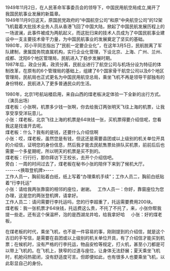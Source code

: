 1949年11月2日，在人民革命军事委员会的领导下，中国民用航空局成立,揭开了我国民航事业发展的新篇章。  
1949年11月9日这天，原国民党政府的“中国航空公司”和原“中央航空公司”的12架飞机载着大批技术业务人员从香港飞回了中国大陆，掀起了中国民航发展历程上的一场波澜，此事件被成为两航起义，而这批归来的技术人员成为了中国民航事业建设中一支主要技术骨干力量，为中国民航事业的发展奠定了坚实的基础。  
1980年，邓小平同志指出了“民航一定要企业化”，在这年3月5日，民航脱离了军队建制，隶属国务院直属机构，实行企业化管理，下设北京、上海、广州、兰州、成都、沈阳6个地区管理局，民航进入了稳步发展时期。   
1987年后，政企分离，政资分离，民航业进行了航空公司与机场分设为特征的体制改革，在原有的6个管理局的基础上，组建了6个国家骨干航空公司以及6个地区管理局，民航局也正式更名为中国民用航空总局，乘坐飞机不再是领导干部独有的身份特权，民航进入了更多普通民众的生活。   

1980年，北京1号航站楼启用，来自山西的煤老板决定体验一下全新的出行方式。   
（演员出场）   
煤老板：小张啊，机票多少钱一张啊，你去给我订两张明天飞往上海的机票，让我享受享受洋玩意儿。   
小张：煤老板，北京飞往上海的机票是64块钱一张，买机票得要介绍信呢，您看我这是找谁开去呢。   
煤老板：什么？我有的是钱，还要什么介绍信啊   
小张：哎，煤老板，虽然您是有钱，但这还是需要县团或以上级别的机关单位开具的介绍信，证明您的身份信息，然后我才能去民航售票处排队买机票，前前后后也需要一个多星期呢，所以明天的机票是买不到的。   
煤老板：行行行，那你拜访下王校长，去开个介绍信吧。   
旁白：一周的时间过去了，煤老板在秘书小张的陪伴下来到了候机大厅。   
------<换取登机牌>----    
工作人员一，胸前贴着白纸，纸上写着“办理乘机手续”；工作人员二，胸前白纸贴着“行李托运”   
小张：请给我两张靠窗的相邻的座位，谢谢。   
工作人员一：你好，靠窗座位为您办理，这是您的两张登机牌，请拿好。   
工作人员二：请问需要行李托运吗，您的行李超重了，托运需要费用200块。    
煤老板：我一张机票才64块钱，托运费这么贵，不托了不托了，来，小张你帮我提一些走。还有这个保温杯，泡的是西湖龙井哈，给我拿好哈     
小张：好的煤老板，

在煤老板的时代，乘坐飞机，也不是一件容易的事，刚刚提到的介绍信，就是这个古旧的手写信，是需要在县团或以上级别的机关单位开具，有了介绍信才能买到机票；在候机时，没有严格的行李托运，物品安检等规定，打火机，甚至小刀都是可以带上飞机的。在飞机上，狭窄的过道与座位，让身体无法舒展；夏天乘坐飞机时，机舱闷热密闭，没有舒适度可言。但即便如此，也有很多人也要乘坐飞机，以此彰显自己的身份。    


